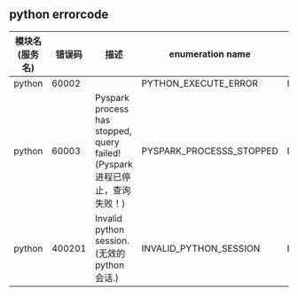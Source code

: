 ## python errorcode

| 模块名(服务名) | 错误码    | 描述 |enumeration name| Exception Class|
| -------- |--------| ----- |-----|-----|
|python| 60002  | |PYTHON_EXECUTE_ERROR|LinkisPythonErrorCodeSummary|
|python| 60003  |Pyspark process  has stopped, query failed!(Pyspark 进程已停止，查询失败！)|PYSPARK_PROCESSS_STOPPED|LinkisPythonErrorCodeSummary|
|python| 400201 |Invalid python session.(无效的 python 会话.)|INVALID_PYTHON_SESSION|LinkisPythonErrorCodeSummary|
